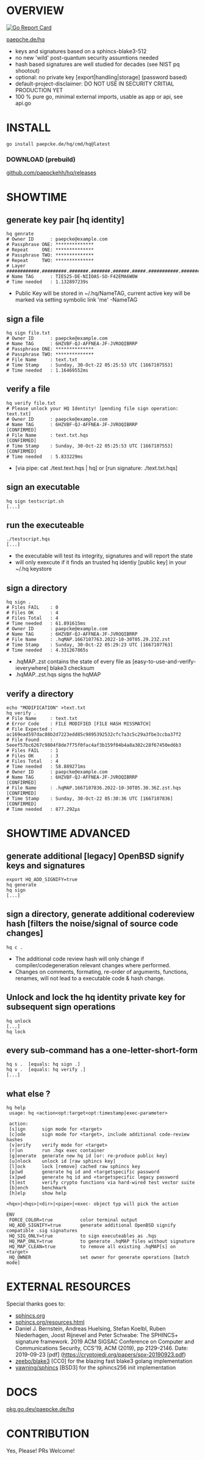 # OVERVIEW 
[![Go Report Card](https://goreportcard.com/badge/paepcke.de/hq)](https://goreportcard.com/report/paepcke.de/hq)

[paepche.de/hq](https://paepcke.de/hq/)

-   keys and signatures based on a sphincs-blake3-512
-   no new 'wild' post-quantum security assumtions needed
-   hash based signatures are well studied for decades (see NIST pq shootout)
-   optional: no private key \[export|handling|storage\] (password based)
-   default-project-disclaimer: DO NOT USE IN SECURITY CRITIAL PRODUCTION YET
-   100 % pure go, minimal external imports, usable as app or api, see api.go

# INSTALL

```
go install paepcke.de/hq/cmd/hq@latest
```

### DOWNLOAD (prebuild)

[github.com/paepckehh/hq/releases](https://github.com/paepckehh/hq/releases)

# SHOWTIME 

## generate key pair \[hq identity\]

```shell
hq genrate
# Owner ID      : paepcke@example.com
# Passphrase ONE: **************
# Repeat     ONE: **************
# Passphrase TWO: **************
# Repeat     TWO: **************
# Layer  ############.#########.#######.#######.######.#####.###########.#########.#######.##.#!
# Name TAG      : TIES25-DE-NIIOAS-SO-F42EMA6WOW
# Time needed   : 1.132897239s
```

-   Public Key will be stored in ~/.hq/NameTAG, current active key will be marked via setting symbolic link 'me' -NameTAG

## sign a file

```shell
hq sign file.txt
# Owner ID      : paepcke@example.com
# Name TAG      : 6HZVBF-QJ-AFFNEA-JF-JVROQIBRRP
# Passphrase ONE: **************
# Passphrase TWO: **************
# File Name     : text.txt
# Time Stamp    : Sunday, 30-Oct-22 05:25:53 UTC [1667107553]
# Time needed   : 1.16469552ms
```

## verify a file

```shell
hq verify file.txt  
# Please unlock your HQ Identity! [pending file sign operation: text.txt]
# Owner ID      : paepcke@example.com
# Name TAG      : 6HZVBF-QJ-AFFNEA-JF-JVROQIBRRP                                             [CONFIRMED]
# File Name     : text.txt.hqs                                                               [CONFIRMED]
# Time Stamp    : Sunday, 30-Oct-22 05:25:53 UTC [1667107553]                                [CONFIRMED]
# Time needed   : 5.833229ms
```

-   [via pipe: cat ./test.text.hqs | hq] or [run signature: ./text.txt.hqs]

## sign an executable

```shell
hq sign testscript.sh
[...]
```

## run the executeable

```shell
./testscript.hqs
[...]
```

-   the executable will test its integrity, signatures and will report the state
-   will only exexcute if it finds an trusted hq identiy [public key] in your ~/.hq keystore

## sign a directory

```shell
hq sign .
# Files FAIL    : 0
# Files OK      : 4
# Files Total   : 4
# Time needed   : 61.891615ms
# Owner ID      : paepcke@example.com
# Name TAG      : 6HZVBF-QJ-AFFNEA-JF-JVROQIBRRP
# File Name     : .hqMAP.1667107763.2022-10-30T05.29.23Z.zst
# Time Stamp    : Sunday, 30-Oct-22 05:29:23 UTC [1667107763]
# Time needed   : 4.331267865s
```

-   .hqMAP.<timestamp>.zst contains the state of every file as [easy-to-use-and-verify-ieverywhere] blake3 checksum
-   .hqMAP.<timestamp>.zst.hqs signs the hqMAP

## verify a directory

```shell
echo "MODIFICATION" >text.txt
hq verify .
# File Name     : text.txt
# Error Code    : FILE MODIFIED [FILE HASH MISSMATCH]
# File Expected : ac169ead597dac88b2d7223edd85c9895392532cfc7a3c5c29a3fbe3ccba37f2
# File Found    : 5eeef57bc6267c9804f8de7f75f0fac4af3b159f04b4a8a302c28f67450ed6b3
# Files FAIL    : 1
# Files OK      : 3
# Files Total   : 4
# Time needed   : 58.889271ms
# Owner ID      : paepcke@example.com
# Name TAG      : 6HZVBF-QJ-AFFNEA-JF-JVROQIBRRP                                             [CONFIRMED]
# File Name     : .hqMAP.1667107836.2022-10-30T05.30.36Z.zst.hqs                             [CONFIRMED]
# Time Stamp    : Sunday, 30-Oct-22 05:30:36 UTC [1667107836]                                [CONFIRMED]
# Time needed   : 877.292µs
```

# SHOWTIME ADVANCED

## generate additional \[legacy\] OpenBSD signify keys and signatures

```shell
export HQ_ADD_SIGNIFY=true
hq generate
hq sign
[...]
```

## sign a directory, generate additional codereview hash \[filters the noise/signal of source code changes\]

```shell
hq c .
```

-   The additional code review hash will only change if compiler/codegeneration relevant changes where performed.
-   Changes on comments, formating, re-order of arguments, functions, renames, will not lead to a executable code & hash change.

## Unlock and lock the hq identity private key for subsequent sign operations

```shell
hq unlock
[...]
hq lock
```

## every sub-command has a one-letter-short-form

```shell
hq s .  [equals: hq sign .]
hq v .  [equals: hq verify .]
[...]
```

## what else ?

```shell
hq help
 usage: hq <action<opt:target<opt:timestamp|exec-parameter>

 action:
 [s]ign      sign mode for <target>
 [c]ode      sign mode for <target>, include additional code-review hashes
 [v]erify    verify mode for <target>
 [r]un       run .hqx exec container
 [g]enerate  generate new hq id [or: re-produce public key]
 [u]nlock    unlock id [raw sphincs key]
 [l]ock      lock [remove] cached raw sphincs key
 [p]wd       generate hq id and <targetspecific password
 [x]pwd      generate hq id and <targetspecific legacy password
 [t]est      verify crypto functions via hard-wired test vector suite
 [b]ench     benchmark
 [h]elp      show help

<hqx>|<hqs>|<dir>|<pipe>|<exec- object typ will pick the action

ENV
 FORCE_COLOR=true          color terminal output
 HQ_ADD_SIGNIFY=true       generate additional OpenBSD signify compatible .sig signatures
 HQ_SIG_ONLY=true          to sign executeables as .hqs
 HQ_MAP_ONLY=true          to generate .hqMAP files without signature
 HQ_MAP_CLEAN=true         to remove all existing .hqMAP[s] on <target>
 HQ_OWNER                  set owner for generate operations [batch mode]
```

# EXTERNAL RESOURCES 

Special thanks goes to:

* [sphincs.org](https://sphincs.org)
* [sphincs.org/resources.html](https://sphincs.org/resources.html)
* Daniel J. Bernstein, Andreas Huelsing, Stefan Koelbl, Ruben Niederhagen, Joost Rijnevel
  and Peter Schwabe: The SPHINCS+ signature framework. 2019 ACM SIGSAC Conference on Computer
  and Communications Security, CCS'19, ACM (2019), pp 2129–2146. Date: 2019-09-23 
  [pdf] (https://cryptojedi.org/papers/spx-20190923.pdf)
* [zeebo/blake3](https://github.com/zeebo/blake3) [CC0] for the blazing fast blake3 golang implementation
* [yawning/sphincs](https://github.com/yawning/sphincs256) [BSD3] for the sphincs256 init implementation

# DOCS

[pkg.go.dev/paepcke.de/hq](https://pkg.go.dev/paepcke.de/hq)

# CONTRIBUTION

Yes, Please! PRs Welcome! 
